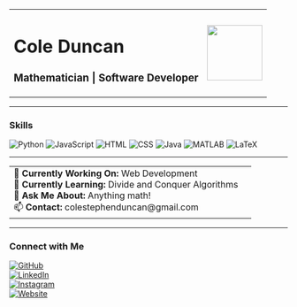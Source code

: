 <table>
  <tr>
    <td>
      <h1>Cole Duncan</h1>
      <h3>Mathematician | Software Developer</h3>
    </td>
    <td>
      <img src="https://media0.giphy.com/media/v1.Y2lkPTc5MGI3NjExeTN6aGphMHVveGpwdmFkenIwbjRhazQxMWR5dmRtZzVwa3QzYXU2NCZlcD12MV9pbnRlcm5hbF9naWZfYnlfaWQmY3Q9Zw/V4NSR1NG2p0KeJJyr5/giphy.webp" width="100">
    </td>
  </tr>
</table>

---

### Skills  
![Python](https://img.shields.io/badge/Python-3776AB?style=for-the-badge&logo=python&logoColor=white) 
![JavaScript](https://img.shields.io/badge/JavaScript-F7DF1E?style=for-the-badge&logo=javascript&logoColor=black) 
![HTML](https://img.shields.io/badge/HTML5-E34F26?style=for-the-badge&logo=html5&logoColor=white) 
![CSS](https://img.shields.io/badge/CSS3-1572B6?style=for-the-badge&logo=css3&logoColor=white) 
![Java](https://img.shields.io/badge/Java-007396?style=for-the-badge&logo=java&logoColor=white) 
![MATLAB](https://img.shields.io/badge/MATLAB-FF8200?style=for-the-badge&logo=Mathworks&logoColor=white) 
![LaTeX](https://img.shields.io/badge/LaTeX-008080?style=for-the-badge&logo=LaTeX&logoColor=white) 

---

<table>
  <tr>
    <td>
      🔭 <b>Currently Working On:</b> Web Development <br>
      🌱 <b>Currently Learning:</b> Divide and Conquer Algorithms <br>
      💬 <b>Ask Me About:</b> Anything math! <br>
      📫 <b>Contact:</b> colestephenduncan@gmail.com
    </td>
    <td>
      <img>
    </td>
  </tr>
</table>

---

### Connect with Me  
[![GitHub](https://img.shields.io/badge/GitHub-181717?style=for-the-badge&logo=github&logoColor=white)](https://github.com/colestephenduncan)  
[![LinkedIn](https://img.shields.io/badge/LinkedIn-0077B5?style=for-the-badge&logo=linkedin&logoColor=white)](https://www.linkedin.com/in/colestephenduncan/)  
[![Instagram](https://img.shields.io/badge/Instagram-E4405F?style=for-the-badge&logo=instagram&logoColor=white)](https://www.instagram.com/coleduncan_/)  
[![Website](https://img.shields.io/badge/Website-4285F4?style=for-the-badge&logo=googlechrome&logoColor=white)](https://colestephenduncan.github.io/PhotographyWebsite/)
